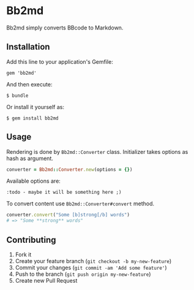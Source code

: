 # Bb2md

Bb2md simply converts BBcode to Markdown.


## Installation

Add this line to your application's Gemfile:

    gem 'bb2md'

And then execute:

    $ bundle

Or install it yourself as:

    $ gem install bb2md

## Usage

Rendering is done by ```Bb2md::Converter``` class. Initializer takes options as hash
as argument.

```ruby
converter = Bb2md::Converter.new(options = {})
```

Available options are:

```
:todo - maybe it will be something here ;)
```

To convert content use ```Bb2md::Converter#convert``` method.

```ruby
converter.convert("Some [b]strong[/b] words")
# => "Some **strong** words"
```

## Contributing

1. Fork it
2. Create your feature branch (`git checkout -b my-new-feature`)
3. Commit your changes (`git commit -am 'Add some feature'`)
4. Push to the branch (`git push origin my-new-feature`)
5. Create new Pull Request
